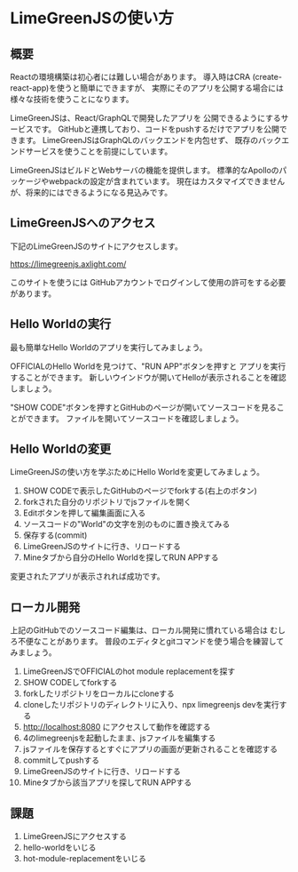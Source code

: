# LimeGreenJSの使い方

## 概要

Reactの環境構築は初心者には難しい場合があります。
導入時はCRA (create-react-app)を使うと簡単にできますが、
実際にそのアプリを公開する場合には様々な技術を使うことになります。

LimeGreenJSは、React/GraphQLで開発したアプリを
公開できるようにするサービスです。
GitHubと連携しており、コードをpushするだけでアプリを公開できます。
LimeGreenJSはGraphQLのバックエンドを内包せず、
既存のバックエンドサービスを使うことを前提にしています。

LimeGreenJSはビルドとWebサーバの機能を提供します。
標準的なApolloのパッケージやwebpackの設定が含まれています。
現在はカスタマイズできませんが、将来的にはできるようになる見込みです。

## LimeGreenJSへのアクセス

下記のLimeGreenJSのサイトにアクセスします。

<https://limegreenjs.axlight.com/>

このサイトを使うには
GitHubアカウントでログインして使用の許可をする必要があります。

## Hello Worldの実行

最も簡単なHello Worldのアプリを実行してみましょう。

OFFICIALのHello Worldを見つけて、"RUN APP"ボタンを押すと
アプリを実行することができます。
新しいウインドウが開いてHelloが表示されることを確認しましょう。

"SHOW CODE"ボタンを押すとGitHubのページが開いてソースコードを見ることができます。
ファイルを開いてソースコードを確認しましょう。

## Hello Worldの変更

LimeGreenJSの使い方を学ぶためにHello Worldを変更してみましょう。

1. SHOW CODEで表示したGitHubのページでforkする(右上のボタン)
2. forkされた自分のリポジトリでjsファイルを開く
3. Editボタンを押して編集画面に入る
4. ソースコードの"World"の文字を別のものに置き換えてみる
5. 保存する(commit)
6. LimeGreenJSのサイトに行き、リロードする
7. Mineタブから自分のHello Worldを探してRUN APPする

変更されたアプリが表示されれば成功です。

## ローカル開発

上記のGitHubでのソースコード編集は、ローカル開発に慣れている場合は
むしろ不便なことがあります。
普段のエディタとgitコマンドを使う場合を練習してみましょう。

1. LimeGreenJSでOFFICIALのhot module replacementを探す
2. SHOW CODEしてforkする
3. forkしたリポジトリをローカルにcloneする
4. cloneしたリポジトリのディレクトリに入り、npx limegreenjs devを実行する
5. <http://localhost:8080> にアクセスして動作を確認する
6. 4のlimegreenjsを起動したまま、jsファイルを編集する
7. jsファイルを保存するとすぐにアプリの画面が更新されることを確認する
8. commitしてpushする
9. LimeGreenJSのサイトに行き、リロードする
10. Mineタブから該当アプリを探してRUN APPする

## 課題

1. LimeGreenJSにアクセスする
2. hello-worldをいじる
3. hot-module-replacementをいじる
